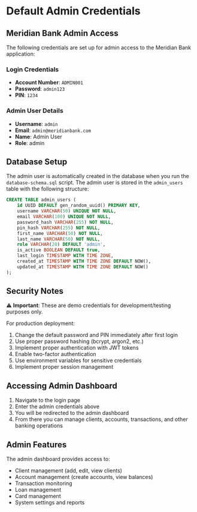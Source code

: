 # Default Admin Credentials

## Meridian Bank Admin Access

The following credentials are set up for admin access to the Meridian Bank application:

### Login Credentials
- **Account Number**: `ADMIN001`
- **Password**: `admin123`
- **PIN**: `1234`

### Admin User Details
- **Username**: `admin`
- **Email**: `admin@meridianbank.com`
- **Name**: Admin User
- **Role**: admin

## Database Setup

The admin user is automatically created in the database when you run the `database-schema.sql` script. The admin user is stored in the `admin_users` table with the following structure:

```sql
CREATE TABLE admin_users (
    id UUID DEFAULT gen_random_uuid() PRIMARY KEY,
    username VARCHAR(50) UNIQUE NOT NULL,
    email VARCHAR(100) UNIQUE NOT NULL,
    password_hash VARCHAR(255) NOT NULL,
    pin_hash VARCHAR(255) NOT NULL,
    first_name VARCHAR(50) NOT NULL,
    last_name VARCHAR(50) NOT NULL,
    role VARCHAR(20) DEFAULT 'admin',
    is_active BOOLEAN DEFAULT true,
    last_login TIMESTAMP WITH TIME ZONE,
    created_at TIMESTAMP WITH TIME ZONE DEFAULT NOW(),
    updated_at TIMESTAMP WITH TIME ZONE DEFAULT NOW()
);
```

## Security Notes

⚠️ **Important**: These are demo credentials for development/testing purposes only.

For production deployment:
1. Change the default password and PIN immediately after first login
2. Use proper password hashing (bcrypt, argon2, etc.)
3. Implement proper authentication with JWT tokens
4. Enable two-factor authentication
5. Use environment variables for sensitive credentials
6. Implement proper session management

## Accessing Admin Dashboard

1. Navigate to the login page
2. Enter the admin credentials above
3. You will be redirected to the admin dashboard
4. From there you can manage clients, accounts, transactions, and other banking operations

## Admin Features

The admin dashboard provides access to:
- Client management (add, edit, view clients)
- Account management (create accounts, view balances)
- Transaction monitoring
- Loan management
- Card management
- System settings and reports 